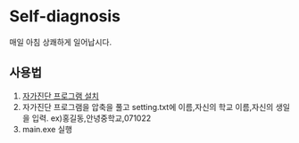 # Self-diagnosis
매일 아침 상쾌하게 일어납시다.

## 사용법
1. [자가진단 프로그램 설치](https://github.com/1-EXON/Self-diagnosis/releases/download/v1.1/file.zip)
2. 자가진단 프로그램을 압축을 풀고 setting.txt에 이름,자신의 학교 이름,자신의 생일을 입력.
ex)홍길동,안녕중학교,071022
3. main.exe 실행
